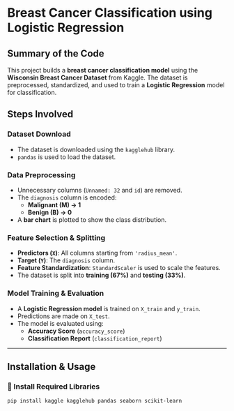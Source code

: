 # Breast Cancer Classification using Logistic Regression

## Summary of the Code
This project builds a **breast cancer classification model** using the **Wisconsin Breast Cancer Dataset** from Kaggle. The dataset is preprocessed, standardized, and used to train a **Logistic Regression** model for classification.

## Steps Involved

###  Dataset Download
- The dataset is downloaded using the `kagglehub` library.
- `pandas` is used to load the dataset.

###  Data Preprocessing
- Unnecessary columns (`Unnamed: 32` and `id`) are removed.
- The `diagnosis` column is encoded:
  - **Malignant (M) → 1**
  - **Benign (B) → 0**
- A **bar chart** is plotted to show the class distribution.

###  Feature Selection & Splitting
- **Predictors (`X`)**: All columns starting from `'radius_mean'`.
- **Target (`Y`)**: The `diagnosis` column.
- **Feature Standardization**: `StandardScaler` is used to scale the features.
- The dataset is split into **training (67%)** and **testing (33%)**.

###  Model Training & Evaluation
- A **Logistic Regression model** is trained on `X_train` and `y_train`.
- Predictions are made on `X_test`.
- The model is evaluated using:
  - **Accuracy Score** (`accuracy_score`)
  - **Classification Report** (`classification_report`)

---

## Installation & Usage

### 🔹 Install Required Libraries
```bash
pip install kaggle kagglehub pandas seaborn scikit-learn 
